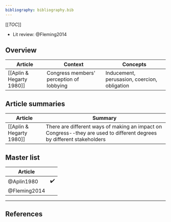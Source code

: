 ```yaml
---
bibliography: bibliography.bib
---
```


[[_TOC_]]

* Lit review: @Fleming2014

## Overview

Article                     | Context                                   | Concepts
---                         | ---                                       | ---
[[Aplin & Hegarty 1980]]    | Congress members' perception of lobbying  | Inducement, perusasion, coercion, obligation

## Article summaries

Article                     | Summary
---                         | ------------
[[Aplin & Hegarty 1980]]    | There are different ways of making an impact on Congress--they are used to different degrees by different stakeholders

## Master list

Article         | </br>
---             | ---
@Aplin1980      | :heavy_check_mark: 
@Fleming2014    |

---

## References